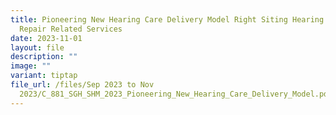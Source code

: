 ```yaml
---
title: Pioneering New Hearing Care Delivery Model Right Siting Hearing Device
  Repair Related Services
date: 2023-11-01
layout: file
description: ""
image: ""
variant: tiptap
file_url: /files/Sep 2023 to Nov
  2023/C_881_SGH_SHM_2023_Pioneering_New_Hearing_Care_Delivery_Model.pdf
---
```

